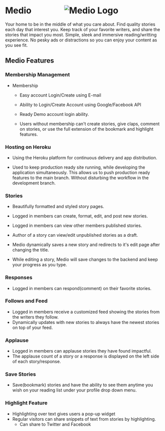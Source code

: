 # Medio  <img src="https://medio-app-seed.s3.amazonaws.com/mediologo.png" alt="Medio Logo" style=" padding-left: 100px; align: right;" />
Your home to be in the middle of what you care about. Find quality stories each day that interest you. Keep track of your favorite writers, and share the stories that impact you most. Simple, sleek and immersive reading/writting experience. No pesky ads or distractions so you can enjoy your content as you see fit. 

## Medio Features

### Membership Management

* Membership
    
    * Easy account Login/Create using E-mail

    * Ability to Login/Create Account using Google/Facebook API

    * Ready Demo account login ability.
    
    * Users without membership can't create stories, give claps, comment on stories, or use the full extension of the bookmark and highlight features.


### Hosting on Heroku

* Using the Heroku platform for continuous delivery and app distribution.

* Used to keep production ready site running, while developing the application simultaneously. This allows us to push production ready features to the main branch. Without disturbing the workflow in the development branch.

### Stories

* Beautifully formatted and styled story pages.

* Logged in members can create, format, edit, and post new stories.

* Logged in members can view other members published stories.

* Author of a story can view/edit unpublished stories as a draft.

* Medio dynamically saves a new story and redirects to it's edit page after changing the title.

* While editing a story, Medio will save changes to the backend and keep your progress as you type.

### Responses

* Logged in members can respond(comment) on their favorite stories.

### Follows and Feed

* Logged in members receive a customized feed showing the stories from the writers they follow.
* Dynamically updates with new stories to always have the newest stories on top of your feed.

### Applause

* Logged in members can applause stories they have found impactful.
* The applause count of a story or a response is displayed on the left side of each story/response.

### Save Stories

* Save(bookmark) stories and have the ability to see them anytime you wish on your reading list under your profile drop down menu.   

### Highlight Feature

* Highlighting over text gives users a pop-up widget
* Regular visitors can share snippets of text from stories by highlighting.
    * Can share to Twitter and Facebook
